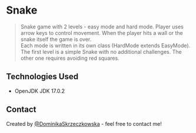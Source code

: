 # Snake
> Snake game with 2 levels - easy mode and hard mode. Player uses arrow keys to control movement. When the player hits a wall or the snake itself the game is over.  
> Each mode is written in its own class (HardMode extends EasyMode). The first level is a simple Snake with no additional challenges. The other one requires avoiding red squares. 


## Technologies Used
- OpenJDK JDK 17.0.2


## Contact
Created by [@DominikaSkrzeczkowska](https://www.linkedin.com/in/dominikaskrzeczkowska/) - feel free to contact me!

